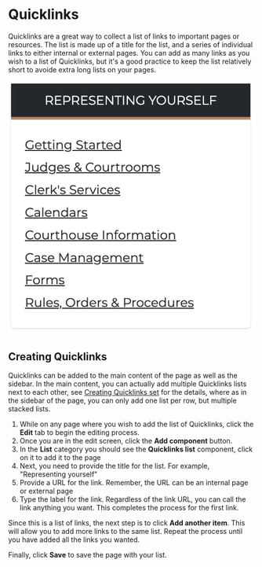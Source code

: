 # Quicklinks

Quicklinks are a great way to collect a list of links to important pages or resources. The list is made up of a title for the list, and a series of individual links to either internal or external pages. You can add as many links as you wish to a list of Quicklinks, but it's a good practice to keep the list relatively short to avoide extra long lists on your pages.

![Quicklinks](../.gitbook/assets/quicklinks.png)

## Creating Quicklinks

Quicklinks can be added to the main content of the page as well as the sidebar. In the main content, you can actually add multiple Quicklinks lists next to each other, see [Creating Quicklinks set](./quicklinks-set.md) for the details, where as in the sidebar of the page, you can only add one list per row, but multiple stacked lists.

1. While on any page where you wish to add the list of Quicklinks, click the **Edit** tab to begin the editing process.
1. Once you are in the edit screen, click the **Add component** button.
1. In the **List** category you should see the **Quicklinks list** component, click on it to add it to the page
1. Next, you need to provide the title for the list. For example, "Representing yourself"
1. Provide a URL for the link. Remember, the URL can be an internal page or external page
1. Type the label for the link. Regardless of the link URL, you can call the link anything you want. This completes the process for the first link.

Since this is a list of links, the next step is to click **Add another item**. This will allow you to add more links to the same list. Repeat the process until you have added all the links you wanted.

Finally, click **Save** to save the page with your list.
